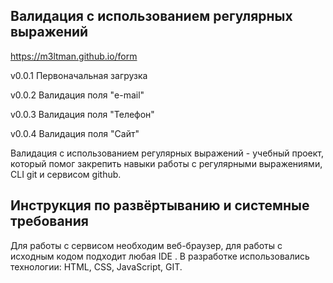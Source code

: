 ## Валидация с использованием регулярных выражений
https://m3ltman.github.io/form

v0.0.1
Первоначальная загрузка

v0.0.2
Валидация поля "e-mail"

v0.0.3
Валидация поля "Телефон"

v0.0.4
Валидация поля "Сайт"

Валидация с использованием регулярных выражений - учебный проект, который помог закрепить навыки работы с регулярными выражениями, CLI git и сервисом github.

## Инструкция по развёртыванию и системные требования
Для работы с сервисом необходим веб-браузер, для работы с исходным кодом подходит любая IDE . В разработке использовались технологии: HTML, CSS, JavaScript, GIT.
